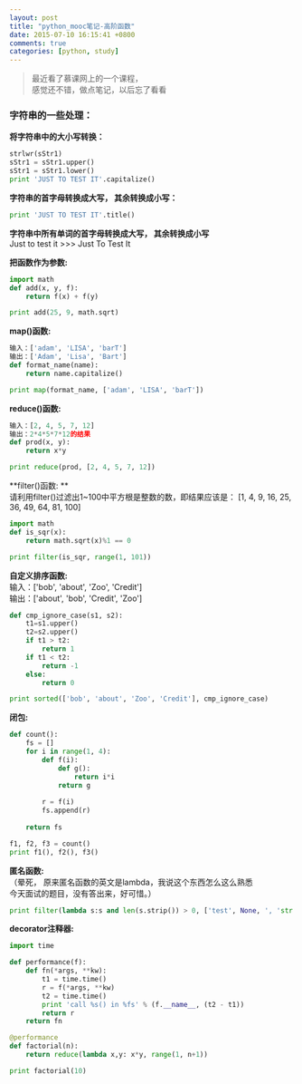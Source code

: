 ```yaml
---
layout: post
title: "python_mooc笔记-高阶函数"
date: 2015-07-10 16:15:41 +0800
comments: true
categories: [python, study]
---
```

 
> 最近看了慕课网上的一个课程，    
感觉还不错，做点笔记，以后忘了看看    

<!--more-->
   

### 字符串的一些处理：   
**将字符串中的大小写转换：**   
``` python
strlwr(sStr1)
sStr1 = sStr1.upper()
sStr1 = sStr1.lower()
print 'JUST TO TEST IT'.capitalize()
```


**字符串的首字母转换成大写， 其余转换成小写：**   
``` python
print 'JUST TO TEST IT'.title() 
```  
**字符串中所有单词的首字母转换成大写， 其余转换成小写**   
Just to test it >>> Just To Test It   


**把函数作为参数:**   
``` python
import math
def add(x, y, f):
    return f(x) + f(y)

print add(25, 9, math.sqrt)
```


**map()函数:**   
``` python
输入：['adam', 'LISA', 'barT']
输出：['Adam', 'Lisa', 'Bart']
def format_name(name):
    return name.capitalize()

print map(format_name, ['adam', 'LISA', 'barT'])
```


**reduce()函数:**   
``` python
输入：[2, 4, 5, 7, 12]
输出：2*4*5*7*12的结果
def prod(x, y):
    return x*y

print reduce(prod, [2, 4, 5, 7, 12])
```


**filter()函数: **  
请利用filter()过滤出1~100中平方根是整数的数，即结果应该是：
[1, 4, 9, 16, 25, 36, 49, 64, 81, 100]
``` python
import math
def is_sqr(x):
    return math.sqrt(x)%1 == 0

print filter(is_sqr, range(1, 101))
```


**自定义排序函数:**   
输入：['bob', 'about', 'Zoo', 'Credit']   
输出：['about', 'bob', 'Credit', 'Zoo']   
```python
def cmp_ignore_case(s1, s2):
    t1=s1.upper()
    t2=s2.upper()
    if t1 > t2:
        return 1
    if t1 < t2:
        return -1
    else:
        return 0

print sorted(['bob', 'about', 'Zoo', 'Credit'], cmp_ignore_case)
```


**闭包:**   
```python
def count():
    fs = []
    for i in range(1, 4):
        def f(i):
            def g():
                return i*i
            return g
            
        r = f(i)
        fs.append(r)
        
    return fs

f1, f2, f3 = count()
print f1(), f2(), f3()
```


**匿名函数:**   
（晕死， 原来匿名函数的英文是lambda，我说这个东西怎么这么熟悉   
今天面试的题目，没有答出来，好可惜。）    
```python
print filter(lambda s:s and len(s.strip()) > 0, ['test', None, ', 'str', '  ', 'END'])
```

**decorator注释器:**     
```python
import time

def performance(f):
    def fn(*args, **kw):
        t1 = time.time()
        r = f(*args, **kw)
        t2 = time.time()
        print 'call %s() in %fs' % (f.__name__, (t2 - t1))
        return r
    return fn

@performance
def factorial(n):
    return reduce(lambda x,y: x*y, range(1, n+1))

print factorial(10)
```
